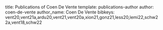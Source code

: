 title: Publications of Coen De Vente
template: publications-author
author: coen-de-vente
author_name: Coen De Vente
bibkeys: vent20,vent21a,ardu20,vent21,vent20a,xion21,gonz21,less20,lemi22,schw22a,vent18,schw22